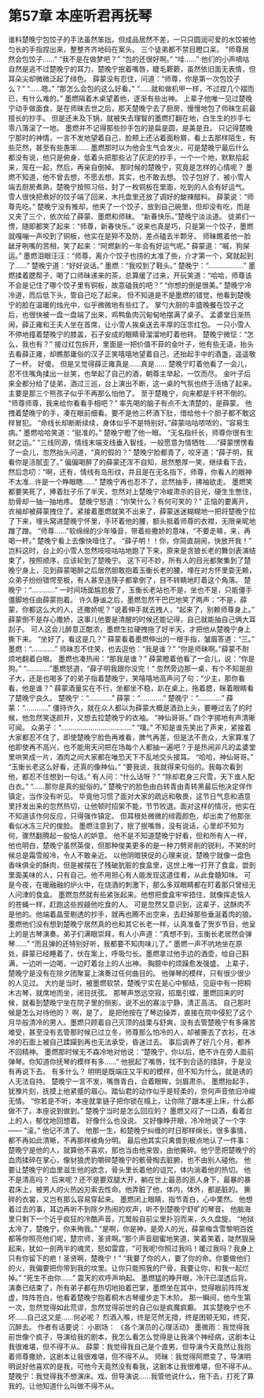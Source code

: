 # 第57章 本座听君再抚琴
谁料楚晚宁包饺子的手法虽然笨拙，但成品居然不差，一只只圆润可爱的水饺被他匀长的手指捏出来，整整齐齐地码在案头。
三个徒弟都不禁目瞪口呆。
“师尊居然会包饺子……”
“我不是在做梦吧？”
“包的还很好啊。”
“哇……”
他们的小声嘀咕自然是逃不过楚晚宁的耳力，楚晚宁抿着嘴唇，睫毛簌簌，虽然依旧面无表情，但耳朵尖却微微泛起了绯色。
薛蒙没有忍住，问道：“师尊，你是第一次包饺子么？”
“……嗯。”
“那怎么会包的这么好看。”
“……就和做机甲一样，不过捏几个褶而已，有什么难的。”
墨燃隔着木桌望着他，逐渐有些出神。
上辈子他唯一见过楚晚宁动手做面食，是在师昧去世之后，那天楚晚宁去了厨房，慢慢地包了师昧生前最擅长的抄手。
但是还未及下锅，就被失去理智的墨燃打翻在地，白生生的抄手七零八落滚了一地。
墨燃并不记得那些抄手包的是扁是圆，是美是丑。
只记得楚晚宁那时的神情，一言不发地望着自己，脸颊上还沾着面粉屑，看上去那样陌生，有些茫然，甚至有些愚笨……
墨燃那时以为他会生气会发火，可是楚晚宁最后什么都没有说，他只是俯身，低着头把那些沾了灰泥的抄手，一个一个地，默默拾起来，笼在一起，然后，再亲自倒掉。
那时候的楚晚宁，究竟是怎样的心情呢？
墨燃不知道，他不曾去想，不愿去想，其实，也不敢去想。
饺子包好了，被小雪人端去厨房煮熟，楚晚宁按照习俗，封了一枚铜板在里面，吃到的人会有好运气。
雪人很快把煮好的饺子端了回来，木托盘里还放了调好的酸辣醋料。
薛蒙说：“师尊先吃。”
楚晚宁没有推却，他夹了一个饺子，放到自己碗里，但却没有吃，而是又夹了三个，依次给了薛蒙、墨燃和师昧。
“新春快乐。”楚晚宁淡淡道。
徒弟们一愣，随即都笑了起来：“师尊，新春快乐。”
说来也真是巧，只是第一个饺子，墨燃就嘎嘣一声咬到了铜板，他实在是猝不及防，差点磕去半颗牙。
师昧瞧着他一脸龇牙咧嘴的苦相，笑了起来：“阿燃新的一年会有好运气呢。”
薛蒙道：“嘁，狗屎运。”
墨燃泪眼汪汪：“师尊，离介个饺子也捞的太准了些，介才第一个，窝就起到了……”
楚晚宁道：“好好说话。”
墨燃：“我咬到了鞋头。”
楚晚宁：“………………”
墨燃揉着腮帮子，喝了口师昧递来的茶，总算缓了过来，开玩笑道：“哈哈，师尊该不会是记住了哪个饺子里有铜板，故意磕我的吧？”
“你想的倒是很美。”
楚晚宁冷冷道，而后低下头，管自己吃了起来。
但不知道是不是墨燃的错觉，他看到楚晚宁的脸在温暖的烛光中，似乎微微地有些红了。
掌勺大厨的丰盛晚餐在饺子之后，也很快被一盘一盘端了出来，鸡鸭鱼肉沉甸甸地摆满了桌子。
孟婆堂日渐热闹，薛正雍和王夫人坐在首席，让小雪人挨桌送去丰厚的压祟红包。
一只小雪人不停地撞着楚晚宁的膝盖，石子安成的眼睛骨溜溜地盯着他转。
楚晚宁微怔：“怎么，我也有？”
接过红包拆开，里面是一把价值不菲的金叶子，他有些无语，抬头去看薛正雍，却瞧那庸俗的汉子正笑嘻嘻地望着自己，还抬起手中的酒盏，遥遥敬了一杯。
好傻。
但是又觉得薛正雍真是……真是……
楚晚宁盯着他看了一会儿，忍不住嘴角揉出一丝笑，也举起了自己的酒，朝尊主举起，一饮而尽。
金叶子后来全都分给了徒弟，酒过三巡，台上演出不断，这一桌的气氛也终于活络了起来。
主要是那三个熊孩子似乎不再那么怕他了。
至于楚晚宁，向来都是千杯不倒的。
“师尊师尊，我来给你看看手相吧？”
率先喝的脑子有点不太清楚的，是薛蒙。
他拽着楚晚宁的手，凑在眼前细看。要不是他三杯酒下肚，借给他十个胆子都不敢这样冒犯。
“命线长却断断续续，身体似乎不是特别好。”薛蒙咕咕哝哝的，“容易生病。”
墨燃哈哈笑道：“挺准的。”
楚晚宁瞪了他一眼。
“无名指纤长，师尊你很有生财之运。”
“三线同源，情线末端支线垂入智线，一般愿意为情牺牲……”薛蒙愣愣看了一会儿，忽然抬头问道，“真的假的？”
楚晚宁脸都青了，咬牙道：“薛子明，我看你是活腻歪了。”
偏偏喝醉了的薛蒙还浑不自知，居然憨厚一笑，继续看下去，然后念叨：“啊，还有，情线有岛形纹，并且是在无名指下，师尊，你看人的眼神不太准…许是一个睁眼瞎……”
楚晚宁再也忍不了，忿然抽手，拂袖欲走。
墨燃笑都要笑死了，捧着肚子乐了半天，忽然对上楚晚宁冷峻肃杀的目光，硬生生憋住，肋骨却一抽一抽地疼。
楚晚宁怒道：“你笑什么？有何可笑的？”
正恼的要离开，衣袖却被薛蒙拽住了。紧接着墨燃就笑不出来了，薛蒙迷迷糊糊地一把将楚晚宁拉了下来，埋头窝进楚晚宁怀里，手环着他的腰，额头抵着师尊的衣襟，无限亲昵地蹭了蹭。
“师尊……”软绵绵的少年嗓音，带着些撒娇的意味，“不要走嘛，来，再喝一杯。”
楚晚宁看上去像快噎住了。
“薛子明！！你，你简直胡闹，快放开我！”
岂料这时，台上的小雪人忽然吱吱咕咕地跑了下来，原来是贪狼长老的舞剑表演结束了，按照顺序，应该轮到了楚晚宁。
这下可不妙，所有人的目光都聚集到了楚晚宁身上，见到薛蒙喝醉之后居然胆敢抱着玉衡长老的腰，埋在对方怀里耍无赖，众弟子纷纷错愕至极，有人甚至连筷子都拿倒了，目不转睛地盯着这个角落。
楚晚宁：“…………”
一时间场面尴尬极了，玉衡长老站也不是，坐也不是，只能僵手僵脚地任由薛蒙抱着。
许久静谧之后，墨燃忽然干巴巴地笑了两声：“不是，薛蒙，你都这么大的人，还撒娇呢？”说着伸手就去拽人，“起来了，别赖师尊身上。”
薛蒙倒不是存心撒娇，这事儿他要是清醒的时候还能记得，自己就能抽自己俩大耳刮子。
可人这会儿醉意正酣浓，墨燃生拉硬拽拖了好半天，才把他从楚晚宁身上撕下来。
“坐好了，看这是几？”
薛蒙看着墨燃伸出的一根手指，皱眉答道：“三。”
墨燃：“…………”
师昧忍不住笑，也去逗他：“我是谁？”
“你是师昧啊。”薛蒙不耐烦地翻着白眼。
墨燃也凑热闹：“那我是谁？”
薛蒙瞪着他看了一会儿，说：“你是狗。”
“…………”墨燃怒道，“薛子明我跟你没完！”
忽然旁边那一桌，有个不知是胆子大，还是也喝多了的弟子指着楚晚宁，笑嘻嘻地高声问了句：“少主，那你看看，他是谁？”
薛蒙酒量实在不行，坐都坐不稳，趴在桌上，拖着腮，眯着眼睛看了楚晚宁良久。
楚晚宁：“…………”
薛蒙：“…………”
楚晚宁：“…………”
薛蒙：“…………”
僵持许久，就在众人都以为薛蒙大概是酒劲上头，要睡过去了的时候，他忽然笑逐颜开，又想去拉楚晚宁的衣袖。
“神仙哥哥。”
四个字掷地有声清晰可闻。
众弟子：“………………………………”
“噗。”
不知是谁先笑出了声来，紧接着大家都忍不住了，即使楚晚宁脸色再难看，脾气再差，但是法不责众，大家算准了他即使再不高兴，也不能用天问把在场每个人都抽一遍吧？于是热闹非凡的孟婆堂里哄笑成一片，酒肉之间大家都在唯恐天下不乱地交头接耳。
“哈哈，神仙哥哥。”
“玉衡长老这么好看，还真的像神仙。”
“要我说，我就得来句俗的。我每次看到他，都忍不住想到一句话。”
有人问：“什么话呀？”
“除却君身三尺雪，天下谁人配白衣。”
“……那你是真的挺俗的。”
楚晚宁的脸色由白转青由青转黑最后他决定佯作镇定，当作没有听见。
毕竟他习惯了面对大家的疏远和敬畏，这节日气息和酒意里抒发出来的忽然热切，让他顿时招架不能，节节败退。面对这样的情况，他实在不知道该作何反应，只得强作镇定。
但耳根处微微的绯霞颜色，却出卖了他那张看似冰冻三尺的俊脸。
墨燃注意到了，抿了抿嘴唇，没有说话，心里却不知为何，骤然翻腾起一股恼人的妒意。
他不是不知道楚晚宁好看，但和所有人一样，他也明白，楚晚宁虽然英俊，但那种俊美更多的是一种刀劈斧削的锐利，不笑的时候总是霜雪般冷，令人不敢亲近。
以他阴暗狭促的心理来说，楚晚宁就像一盘色香味俱全的酥肉，但是被摆在了残破肮脏的食盒里，这世上唯一打开了食盒，尝到里面美味的人，只有自己。他不用担心有人能发现这道佳肴，从此食髓知味。
可是今夜，在暖融融的炉火中，在烧酒的刺激下，那么多双眼睛都在盯着那只曾经无人问津的食盒。
墨燃忽然就有些紧张起来。他想把食盒牢牢捂住，就像挥走恼人的苍蝇一样，赶跑这些觊觎他吃食的人。
可是忽然又意识到，这辈子，这酥肉不是他的。他端着晶莹剔透的抄手，就再也腾不出空来，去赶掉那些垂涎着肉的狼。
墨燃他们没有想到楚晚宁居然真的也和其它长老一样，认真准备了贺岁节目，他呈上的是古琴演奏。弟子们满眼崇拜，有人小声道：“真想不到，玉衡长老居然会弹琴……”
“而且弹的还特别好听，我都要不知肉味儿了。”
墨燃一声不吭地坐在原处，薛蒙已经睡着了，伏在案上，呼吸匀长。墨燃拿过他手边的酒壶，给自己斟满，一边听一边喝，一边盯着台上的人出神。
胸臆中的烦躁愈发强盛。
上辈子，楚晚宁是没有在除夕团聚宴上演奏过任何曲目的。
他弹琴的模样，只有很少很少的人见过。
大约是当时，被墨燃软禁，楚晚宁实在是心中郁结，见庭中有一把桐木古琴，就席地而坐，闭目抚弦。
那琴声悠远空寂，招凰引蝶，墨燃回来的时候，就看到楚晚宁坐在院子里的侧影，说不出的寡淡宁静，清正高洁。
自己那时候是怎么对待他的？
啊，是了。
是把他按在了琴边操弄，直接在院中侵犯了这个月华般清冷的男人。墨燃只顾着自己灭顶的战栗与舒爽，没有去管楚晚宁有多痛苦难受，甚至没有去管那时候已过立冬，师尊那么怕冷的人，却被撕去了衣衫，在冰冷的石面上被自己蹂躏到再也无法承受，昏迷过去。
事后调养了好几个月，都养不回精神。
墨燃那时候无不森冷地对他说：“楚晚宁，你以后，绝不许在旁人面前弹琴。你知道你抚琴的模样有多……”
他抿起了嘴唇，找不到合适的措辞，于是没有再说下去。
有多什么？
明明是既端庄又平和的模样，但不知为什么，就是诱的人无法自持。
楚晚宁一言不发，嘴唇青白，合着眼眸，剑眉肃杀。
墨燃抬起手，犹豫片刻，抚摸上他紧蹙的眉心。踏仙君的动作似乎是轻柔的，奈何声音依旧冷峻无情。
“你若是不听，本座就拿链子把你锁在榻上，让你除了跟本座上床，什么都做不了。本座说到做到。”
楚晚宁当时是怎么回应的？
墨燃又闷了一口酒，看着台上的人，郁忱地回想着。
好像什么也没说。
又好像睁开眼，冷冷地说了一个字——
“滚。”
他记不清了。
他那一生，和楚晚宁纠缠的时日那样绵长，很多事情，都不再如此清晰，不再那样棱角分明。
最后他其实只禽兽到极点地认了一件事：楚晚宁是他的人，就算他不喜欢，那也当由他来毁，由他撕碎。他宁愿把楚晚宁的血肉揉碎在掌心，像豺狼虎豹嚼碎楚晚宁的骸骨掏去脏腑，也不由别人碰他。
他要让楚晚宁的血里滋生他的欲念，骨头里长着他的诅咒，体内淌着他的热切。
他不是清高吗？
后来呢？还不是要双腿大开，躺在世上最恶的恶人身下，最暴的暴君床上，被男人的火热凶刃索去性命。他弄脏了他，体内，体外，都是脏的。
撕碎的衣裳，又岂有那么容易穿起来。
墨燃闭上眼睛，指节青白，心中栗然。
他想着过去的事，耳边再听不到除夕热闹的欢声，听不到楚晚宁舒旷的琴音。
他脑海里只剩下一个近乎疯狂的冷酷声音，兀鹫般自前尘里扑羽而来，久久盘旋。
“地狱太冷了，楚晚宁，你来殉我。”
“是啊，你是神，是旁人的光，薛蒙梅含雪黎明百姓都等你照亮他们呢，楚宗师，圣贤啊。”那个声音甜蜜地笑道，笑着笑着，陡然狠戾起来，犹如一剖两半的魂灵，怒如雷霆，“可我呢!你照过我吗！暖过我吗？我身上只有你留下的疤！圣贤啊，楚晚宁！”
“我要了你的人，要了你的命。你要做他们的火，我偏要把你带到我的坟里。让你只能照我的尸骨，我要让你，和我一起烂掉。”
“死生不由你……”
震天的欢呼声响起。
墨燃猛的睁开眼，冷汗已湿透后背。
演奏已结束了，所有弟子都在热切地拍着巴掌，墨燃坐在其中，觉得眼前阵阵发虚，阵阵苍白，他看着楚晚宁抱着桐木古琴缓步走下木阶。
那一瞬间，他今生第一次，忽然觉得如此荒谬，忽然觉得前世的自己似是疯魔疯癫。
其实楚晚宁也不坏……自己这又是……何必呢？
烈酒入喉，终是茫然无措，终是困顿无知，终究，沉醉去。
作者有话要说：
小剧场：
《各个演员的心理活动》
墨微雨：我觉得我前世像个疯子，导演给我的剧本，我怎么看怎么觉得是让我演个神经病，这剧本让我很难堪，但不得不从。
薛蒙：我觉得我自己是个直男，但导演今天竟然让我抱着师尊撒娇，这剧本让我很难堪，但不得不从。
师昧：我觉得阿燃变了，导演明明说好他喜欢的是我，可他今天竟然没有看我，这剧本让我很难堪，但不得不从。
楚晚宁：我觉得我不想演床。戏。但导演说……我管他说什么，拖下去，打死了算我的。让他知道什么叫做不得不从。

